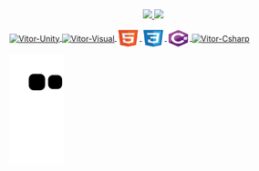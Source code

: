 <div align="center">
  <a href="https://github.com/vitorassaf">
  <img height="180em" src="https://github-readme-stats.vercel.app/api?username=vitorassaf&show_icons=true&theme=dark&include_all_commits=true&count_private=true"/>
  <img height="180em" src="https://github-readme-stats.vercel.app/api/top-langs/?username=vitorassaf&layout=compact&langs_count=7&theme=dark"/>
</div>
<div style="display: inline_block"><br>
  <img align="center" alt="Vitor-Unity" height="30" width="40" src="https://cdn.jsdelivr.net/gh/devicons/devicon/icons/unity/unity-original.svg" />         
  <img align="center" alt="Vitor-Visual" height="30" width="40" src="https://cdn.jsdelivr.net/gh/devicons/devicon/icons/visualstudio/visualstudio-plain.svg" />
  <img align="center" alt="Vitor-HTML" height="30" width="40" src="https://raw.githubusercontent.com/devicons/devicon/master/icons/html5/html5-original.svg"/>
  <img align="center" alt="Vitor-CSS" height="30" width="40" src="https://raw.githubusercontent.com/devicons/devicon/master/icons/css3/css3-original.svg"/>
  <img align="center" alt="Vitor-Csharp" height="30" width="40" src="https://raw.githubusercontent.com/devicons/devicon/master/icons/csharp/csharp-original.svg"/>
   <img align="center" alt="Vitor-Csharp" height="30" width="40" src="https://cdn.jsdelivr.net/gh/devicons/devicon/icons/android/android-original.svg" />
   
 
</div>
  
![Snake animation](https://github.com/rafaballerini/rafaballerini/blob/output/github-contribution-grid-snake.svg)
